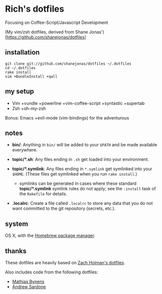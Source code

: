 Rich's dotfiles
==================
Focusing on Coffee-Script/Javascript Development

(My vim/zsh dotfiles, derived from Shane Jonas')[https://github.com/shanejonas/dotfiles]

installation
------------

    git clone git://github.com/shanejonas/dotfiles ~/.dotfiles
    cd ~/.dotfiles
    rake install
    vim +BundleInstall +qall

my setup
--------
- Vim +vundle +powerline +vim-coffee-script +syntastic +supertab
- Zsh +oh-my-zsh

Bonus: Emacs +evil-mode (vim-bindings) for the adventurous

notes
-----

- **bin/**: Anything in `bin/` will be added to your `$PATH` and be made
  available everywhere.

- **topic/\*.sh**: Any files ending in `.sh` get loaded into your environment.

- **topic/\*.symlink**: Any files ending in `*.symlink` get symlinked into
  your `$HOME`. (These files get symlinked when you run `rake install`.)

  - symlinks can be generated in cases where these standard **topic/\*.symlink**
  symlink rules do not apply; see the `:install` task of the `Rakefile` for details.

- **.localrc**: Create a file called `.localrc` to store any data that you do
  not want committed to the git repository (secrets, etc.).

system
------

OS X, with the [Homebrew package manager](http://mxcl.github.com/homebrew/).

thanks
------

These dotfiles are heavily based on [Zach Holman's dotfiles](https://github.com/holman/dotfiles).

Also includes code from the following dotfiles:

- [Mathias Bynens](https://github.com/mathiasbynens/dotfiles)
- [Andrew Sardone](https://github.com/andrewsardone/dotfiles)

